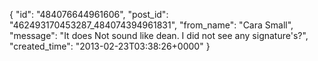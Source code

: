  {
   "id": "484076644961606",
   "post_id": "462493170453287_484074394961831",
   "from_name": "Cara Small",
   "message": "It does Not sound like dean. I did not see any signature's?",
   "created_time": "2013-02-23T03:38:26+0000"
 }

